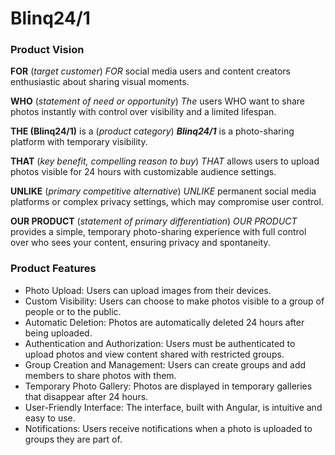 ﻿# **Blinq24/1**
### Product Vision
**FOR** (*target customer*)
*FOR* social media users and content creators enthusiastic about sharing visual moments.

**WHO** (*statement of need or opportunity*)
*The* users WHO want to share photos instantly with control over visibility and a limited lifespan.

**THE (Blinq24/1)** is a (*product category*)
***Blinq24/1*** is a photo-sharing platform with temporary visibility.

**THAT** (*key benefit, compelling reason to buy*)
*THAT* allows users to upload photos visible for 24 hours with customizable audience settings.

**UNLIKE** (*primary competitive alternative*)
*UNLIKE* permanent social media platforms or complex privacy settings, which may compromise user control.

**OUR PRODUCT** (*statement of primary differentiation*)
*OUR PRODUCT* provides a simple, temporary photo-sharing experience with full control over who sees your content, ensuring privacy and spontaneity.

### Product Features
- Photo Upload: Users can upload images from their devices.
- Custom Visibility: Users can choose to make photos visible to a group of people or to the public.
- Automatic Deletion: Photos are automatically deleted 24 hours after being uploaded.
- Authentication and Authorization: Users must be authenticated to upload photos and view content shared with restricted groups.
- Group Creation and Management: Users can create groups and add members to share photos with them.
- Temporary Photo Gallery: Photos are displayed in temporary galleries that disappear after 24 hours.
- User-Friendly Interface: The interface, built with Angular, is intuitive and easy to use.
- Notifications: Users receive notifications when a photo is uploaded to groups they are part of.
